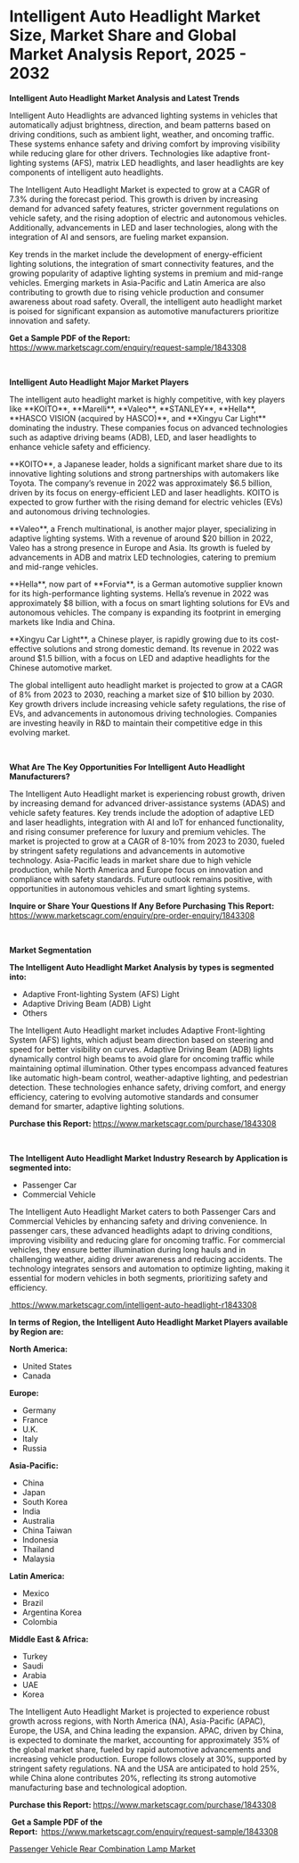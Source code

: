 <p><h1>Intelligent Auto Headlight Market Size, Market Share and Global Market Analysis Report, 2025 - 2032</h1></p><p><strong>Intelligent Auto Headlight Market Analysis and Latest Trends</strong></p>
<p><p>Intelligent Auto Headlights are advanced lighting systems in vehicles that automatically adjust brightness, direction, and beam patterns based on driving conditions, such as ambient light, weather, and oncoming traffic. These systems enhance safety and driving comfort by improving visibility while reducing glare for other drivers. Technologies like adaptive front-lighting systems (AFS), matrix LED headlights, and laser headlights are key components of intelligent auto headlights.</p><p>The Intelligent Auto Headlight Market is expected to grow at a CAGR of 7.3% during the forecast period. This growth is driven by increasing demand for advanced safety features, stricter government regulations on vehicle safety, and the rising adoption of electric and autonomous vehicles. Additionally, advancements in LED and laser technologies, along with the integration of AI and sensors, are fueling market expansion.</p><p>Key trends in the market include the development of energy-efficient lighting solutions, the integration of smart connectivity features, and the growing popularity of adaptive lighting systems in premium and mid-range vehicles. Emerging markets in Asia-Pacific and Latin America are also contributing to growth due to rising vehicle production and consumer awareness about road safety. Overall, the intelligent auto headlight market is poised for significant expansion as automotive manufacturers prioritize innovation and safety.</p></p>
<p><strong>Get a Sample PDF of the Report:&nbsp;</strong> <a href="https://www.marketscagr.com/enquiry/request-sample/1843308?utm_campaign=1911&utm_medium=2&utm_source=Github&utm_content=ia&utm_term=24012025&utm_id=intelligent-auto-headlight">https://www.marketscagr.com/enquiry/request-sample/1843308</a></p>
<p>&nbsp;</p>
<p><strong>Intelligent Auto Headlight Major Market Players</strong></p>
<p><p>The intelligent auto headlight market is highly competitive, with key players like **KOITO**, **Marelli**, **Valeo**, **STANLEY**, **Hella**, **HASCO VISION (acquired by HASCO)**, and **Xingyu Car Light** dominating the industry. These companies focus on advanced technologies such as adaptive driving beams (ADB), LED, and laser headlights to enhance vehicle safety and efficiency.</p><p>**KOITO**, a Japanese leader, holds a significant market share due to its innovative lighting solutions and strong partnerships with automakers like Toyota. The company’s revenue in 2022 was approximately $6.5 billion, driven by its focus on energy-efficient LED and laser headlights. KOITO is expected to grow further with the rising demand for electric vehicles (EVs) and autonomous driving technologies.</p><p>**Valeo**, a French multinational, is another major player, specializing in adaptive lighting systems. With a revenue of around $20 billion in 2022, Valeo has a strong presence in Europe and Asia. Its growth is fueled by advancements in ADB and matrix LED technologies, catering to premium and mid-range vehicles.</p><p>**Hella**, now part of **Forvia**, is a German automotive supplier known for its high-performance lighting systems. Hella’s revenue in 2022 was approximately $8 billion, with a focus on smart lighting solutions for EVs and autonomous vehicles. The company is expanding its footprint in emerging markets like India and China.</p><p>**Xingyu Car Light**, a Chinese player, is rapidly growing due to its cost-effective solutions and strong domestic demand. Its revenue in 2022 was around $1.5 billion, with a focus on LED and adaptive headlights for the Chinese automotive market.</p><p>The global intelligent auto headlight market is projected to grow at a CAGR of 8% from 2023 to 2030, reaching a market size of $10 billion by 2030. Key growth drivers include increasing vehicle safety regulations, the rise of EVs, and advancements in autonomous driving technologies. Companies are investing heavily in R&D to maintain their competitive edge in this evolving market.</p></p>
<p>&nbsp;</p>
<p><strong>What Are The Key Opportunities For Intelligent Auto Headlight Manufacturers?</strong></p>
<p><p>The Intelligent Auto Headlight market is experiencing robust growth, driven by increasing demand for advanced driver-assistance systems (ADAS) and vehicle safety features. Key trends include the adoption of adaptive LED and laser headlights, integration with AI and IoT for enhanced functionality, and rising consumer preference for luxury and premium vehicles. The market is projected to grow at a CAGR of 8-10% from 2023 to 2030, fueled by stringent safety regulations and advancements in automotive technology. Asia-Pacific leads in market share due to high vehicle production, while North America and Europe focus on innovation and compliance with safety standards. Future outlook remains positive, with opportunities in autonomous vehicles and smart lighting systems.</p></p>
<p><strong>Inquire or Share Your Questions If Any Before Purchasing This Report:</strong> <a href="https://www.marketscagr.com/enquiry/pre-order-enquiry/1843308?utm_campaign=1911&utm_medium=2&utm_source=Github&utm_content=ia&utm_term=24012025&utm_id=intelligent-auto-headlight">https://www.marketscagr.com/enquiry/pre-order-enquiry/1843308</a></p>
<p>&nbsp;</p>
<p><strong>Market Segmentation</strong></p>
<p><strong>The Intelligent Auto Headlight Market Analysis by types is segmented into:</strong></p>
<p><ul><li>Adaptive Front-lighting System (AFS) Light</li><li>Adaptive Driving Beam (ADB) Light</li><li>Others</li></ul></p>
<p><p>The Intelligent Auto Headlight market includes Adaptive Front-lighting System (AFS) lights, which adjust beam direction based on steering and speed for better visibility on curves. Adaptive Driving Beam (ADB) lights dynamically control high beams to avoid glare for oncoming traffic while maintaining optimal illumination. Other types encompass advanced features like automatic high-beam control, weather-adaptive lighting, and pedestrian detection. These technologies enhance safety, driving comfort, and energy efficiency, catering to evolving automotive standards and consumer demand for smarter, adaptive lighting solutions.</p></p>
<p><strong>Purchase this Report:&nbsp;</strong><a href="https://www.marketscagr.com/purchase/1843308?utm_campaign=1911&utm_medium=2&utm_source=Github&utm_content=ia&utm_term=24012025&utm_id=intelligent-auto-headlight">https://www.marketscagr.com/purchase/1843308</a></p>
<p>&nbsp;</p>
<p><strong>The Intelligent Auto Headlight Market Industry Research by Application is segmented into:</strong></p>
<p><ul><li>Passenger Car</li><li>Commercial Vehicle</li></ul></p>
<p><p>The Intelligent Auto Headlight Market caters to both Passenger Cars and Commercial Vehicles by enhancing safety and driving convenience. In passenger cars, these advanced headlights adapt to driving conditions, improving visibility and reducing glare for oncoming traffic. For commercial vehicles, they ensure better illumination during long hauls and in challenging weather, aiding driver awareness and reducing accidents. The technology integrates sensors and automation to optimize lighting, making it essential for modern vehicles in both segments, prioritizing safety and efficiency.</p></p>
<p><a href="https://www.marketscagr.com/intelligent-auto-headlight-r1843308?utm_campaign=1911&utm_medium=2&utm_source=Github&utm_content=ia&utm_term=24012025&utm_id=intelligent-auto-headlight">&nbsp;https://www.marketscagr.com/intelligent-auto-headlight-r1843308</a></p>
<p><strong>In terms of Region, the Intelligent Auto Headlight Market Players available by Region are:</strong></p>
<p>
    <p> <strong> North America: </strong>
        <ul>
            <li>United States</li>
            <li>Canada</li>
        </ul>
        </p> 
    <p> <strong> Europe: </strong>
        <ul>
            <li>Germany</li>
            <li>France</li>
            <li>U.K.</li>
            <li>Italy</li>
            <li>Russia</li>
        </ul>
        </p> 
    <p> <strong> Asia-Pacific: </strong>
        <ul>
            <li>China</li>
            <li>Japan</li>
            <li>South Korea</li>
            <li>India</li>
            <li>Australia</li>
            <li>China Taiwan</li>
            <li>Indonesia</li>
            <li>Thailand</li>
            <li>Malaysia</li>
        </ul>
        </p> 
    <p> <strong> Latin America: </strong>
        <ul>
            <li>Mexico</li>
            <li>Brazil</li>
            <li>Argentina Korea</li>
            <li>Colombia</li>
        </ul>
        </p> 
    <p> <strong> Middle East & Africa: </strong>
        <ul>
            <li>Turkey</li>
            <li>Saudi</li>
            <li>Arabia</li>
            <li>UAE</li>
            <li>Korea</li>
        </ul>
    </p>
    </p>
<p><p>The Intelligent Auto Headlight Market is projected to experience robust growth across regions, with North America (NA), Asia-Pacific (APAC), Europe, the USA, and China leading the expansion. APAC, driven by China, is expected to dominate the market, accounting for approximately 35% of the global market share, fueled by rapid automotive advancements and increasing vehicle production. Europe follows closely at 30%, supported by stringent safety regulations. NA and the USA are anticipated to hold 25%, while China alone contributes 20%, reflecting its strong automotive manufacturing base and technological adoption.</p></p>
<p><strong>Purchase this Report: </strong><a href="https://www.marketscagr.com/purchase/1843308?utm_campaign=1911&utm_medium=2&utm_source=Github&utm_content=ia&utm_term=24012025&utm_id=intelligent-auto-headlight">https://www.marketscagr.com/purchase/1843308</a></p>
<p>&nbsp;<strong>Get a Sample PDF of the Report:&nbsp;&nbsp;</strong><a href="https://www.marketscagr.com/enquiry/request-sample/1843308?utm_campaign=1911&utm_medium=2&utm_source=Github&utm_content=ia&utm_term=24012025&utm_id=intelligent-auto-headlight">https://www.marketscagr.com/enquiry/request-sample/1843308</a></p>
<p><strong></strong></p>
<p><p><a href="https://github.com/gulaimolin/Market-Research-Report-List-7/blob/main/passenger-vehicle-rear-combination-lamp-market.md?utm_campaign=1911&utm_medium=2&utm_source=Github&utm_content=ia&utm_term=24012025&utm_id=intelligent-auto-headlight">Passenger Vehicle Rear Combination Lamp Market</a></p></p>
